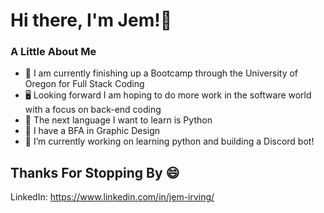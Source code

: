 # Hi there, I'm Jem!👋

### A Little About Me
- 🔭 I am currently finishing up a Bootcamp through the University of Oregon for Full Stack Coding
- 🖥️ Looking forward I am hoping to do more work in the software world with a focus on back-end coding
- 🧠 The next language I want to learn is Python
- 🏫 I have a BFA in Graphic Design 
- 🔭 I’m currently working on learning python and building a Discord bot!

## Thanks For Stopping By 😄
LinkedIn: https://www.linkedin.com/in/jem-irving/
<!--
**irvingjem/irvingjem** is a ✨ _special_ ✨ repository because its `README.md` (this file) appears on your GitHub profile.

Here are some ideas to get you started:

- 🔭 I’m currently working on ...
- 🌱 I’m currently learning ...
- 👯 I’m looking to collaborate on ...
- 🤔 I’m looking for help with ...
- 💬 Ask me about ...
- 📫 How to reach me: ...
- 😄 Pronouns: ...
- ⚡ Fun fact: ...
-->
